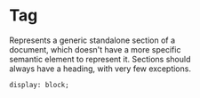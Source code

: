 # Tag <section>

Represents a generic standalone section of a  
document, which doesn't have a more specific  
semantic element to represent it. Sections should  
always have a heading, with very few exceptions.

`display: block;`  
